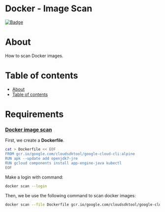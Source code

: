 # **Docker - Image Scan**
[![Badge](https://img.shields.io/github/last-commit/jorgegabrielti/sre-rootsetup)](https://github.com/jorgegabrielti/docker-cheatsheet)

About
==========
How to scan Docker images.

[//]: # "[![Badge]()]()"

Table of contents
==========
<!--ts-->
   * [About](#about)
   * [Table of contents](#table-of-contents)
<!--te-->

[//]: # "(## Feature)"
[//]: # "(- [x] [Packages utils](src/conf/packages.txt))"

Requirements
==========
### **[Docker image scan]()**
First, we create a **Dockerfile**.
```bash
cat > Dockerfile << EOF
FROM gcr.io/google.com/cloudsdktool/google-cloud-cli:alpine
RUN apk --update add openjdk7-jre
RUN gcloud components install app-engine-java kubectl
EOF
```

Make a login with command:
```bash
docker scan --login
```

Then, we be use the following command to scan docker images:
```bash
docker scan --file Dockerfile gcr.io/google.com/cloudsdktool/google-cloud-cli:alpine
```
